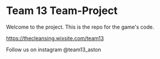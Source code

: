 # Team 13 Team-Project
Welcome to the project.
This is the repo for the game's code.

https://thecleansing.wixsite.com/team13

Follow us on instagram @team13_aston
